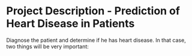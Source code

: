 # Project Description - Prediction of Heart Disease in Patients

Diagnose the patient and determine if he has heart disease. In that case, two things will be very important:
